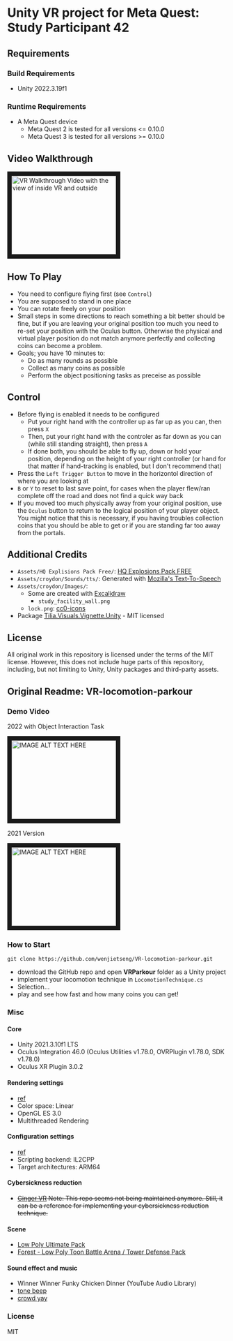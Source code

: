 # Unity VR project for Meta Quest: Study Participant 42

## Requirements

### Build Requirements

  * Unity 2022.3.19f1

### Runtime Requirements

  * A Meta Quest device
    * Meta Quest 2 is tested for all versions <= 0.10.0
    * Meta Quest 3 is tested for all versions >= 0.10.0


## Video Walkthrough

<a href="https://www.youtube.com/watch?v=WJ9H1r-tjjA" target="_blank"><img src="https://img.youtube.com/vi/WJ9H1r-tjjA/0.jpg" alt="VR Walkthrough Video with the view of inside VR and outside" width="240" height="180" border="10"></a>


## How To Play

  * You need to configure flying first (see `Control`)
  * You are supposed to stand in one place
  * You can rotate freely on your position
  * Small steps in some directions to reach something a bit better should be fine, but if you are leaving your original position too much you need to re-set your position with the Oculus button. Otherwise the physical and virtual player position do not match anymore perfectly and collecting coins can become a problem.
  * Goals; you have 10 minutes to:
    * Do as many rounds as possible
    * Collect as many coins as possible
    * Perform the object positioning tasks as preceise as possible


## Control

  * Before flying is enabled it needs to be configured
    * Put your right hand with the controller up as far up as you can, then press `X`
    * Then, put your right hand with the controler as far down as you can (while still standing straight), then press `A`
    * If done both, you should be able to fly up, down or hold your position, depending on the height of your right controller (or hand for that matter if hand-tracking is enabled, but I don't recommend that)
  * Press the `Left Trigger Button` to move in the horizontol direction of where you are looking at
  * `B` or `Y` to reset to last save point, for cases when the player flew/ran complete off the road and does not find a quick way back
  * If you moved too much physically away from your original position, use the `Oculus` button to return to the logical position of your player object. You might notice that this is necessary, if you having troubles collection coins that you should be able to get or if you are standing far too away from the portals.


## Additional Credits

  * `Assets/HQ Explisions Pack Free/`: [HQ Explosions Pack FREE](https://assetstore.unity.com/packages/vfx/particles/fire-explosions/hq-explosions-pack-free-263326)
  * `Assets/croydon/Sounds/tts/`: Generated with [Mozilla's Text-To-Speech](https://github.com/mozilla/TTS)
  * `Assets/croydon/Images/`:
    * Some are created with [Excalidraw](https://github.com/excalidraw/excalidraw)
      * `study_facility_wall.png`
    * `lock.png`: [cc0-icons](https://cc0-icons.jonh.eu/)
  * Package [Tilia.Visuals.Vignette.Unity](https://github.com/ExtendRealityLtd/Tilia.Visuals.Vignette.Unity) - MIT licensed


## License

All original work in this repository is licensed under the terms of the MIT license.
However, this does not include huge parts of this repository, including, but not limiting to Unity, Unity packages and third-party assets.


## Original Readme: VR-locomotion-parkour

### Demo Video

2022 with Object Interaction Task

<a href="http://www.youtube.com/watch?feature=player_embedded&v=ZVDoHTefdR0" target="_blank"><img src="http://img.youtube.com/vi/ZVDoHTefdR0/0.jpg" alt="IMAGE ALT TEXT HERE" width="240" height="180" border="10"></a>


2021 Version

<a href="http://www.youtube.com/watch?feature=player_embedded&v=5s-vTwTFc7U" target="_blank"><img src="http://img.youtube.com/vi/5s-vTwTFc7U/0.jpg" alt="IMAGE ALT TEXT HERE" width="240" height="180" border="10"></a>


### How to Start

```{bash}
git clone https://github.com/wenjietseng/VR-locomotion-parkour.git
```

- download the GitHub repo and open __VRParkour__ folder as a Unity project
- implement your locomotion technique in `LocomotionTechnique.cs`
- Selection...
- play and see how fast and how many coins you can get!


### Misc

#### Core

- Unity 2021.3.10f1 LTS
- Oculus Integration 46.0 (Oculus Utilities v1.78.0, OVRPlugin v1.78.0, SDK v1.78.0)
- Oculus XR Plugin 3.0.2

#### Rendering settings

- [ref](https://developer.oculus.com/documentation/unity/unity-conf-settings/#rendering-settings)
- Color space: Linear
- OpenGL ES 3.0
- Multithreaded Rendering

#### Configuration settings

- [ref](https://developer.oculus.com/documentation/unity/unity-conf-settings/#configuration-settings)
- Scripting backend: IL2CPP
- Target architectures: ARM64

#### Cybersickness reduction

- ~~[Ginger VR](https://github.com/angsamuel/GingerVR) Note: This repo seems not being maintained anymore. Still, it can be a reference for implementing your cybersickness reduction technique.~~

#### Scene

- [Low Poly Ultimate Pack](https://assetstore.unity.com/packages/3d/props/low-poly-ultimate-pack-54733)
- [Forest - Low Poly Toon Battle Arena / Tower Defense Pack](https://assetstore.unity.com/packages/3d/environments/forest-low-poly-toon-battle-arena-tower-defense-pack-100080)

#### Sound effect and music

- Winner Winner Funky Chicken Dinner (YouTube Audio Library)
- [tone beep](https://freesound.org/people/pan14/sounds/263133/)
- [crowd yay](https://freesound.org/people/mlteenie/sounds/169233/)


### License

MIT
